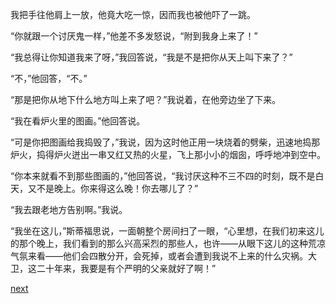 
我把手往他肩上一放，他竟大吃一惊，因而我也被他吓了一跳。

“你就跟一个讨厌鬼一样，”他差不多发怒说，“附到我身上来了！”

“我总得让你知道我来了呀，”我回答说，“我是不是把你从天上叫下来了？”

“不，”他回答，“不。”

“那是把你从地下什么地方叫上来了吧？”我说着，在他旁边坐了下来。

“我在看炉火里的图画。”他回答说。

“可是你把图画给我捣毁了，”我说，因为这时他正用一块烧着的劈柴，迅速地捣那炉火，捣得炉火迸出一串又红又热的火星，飞上那小小的烟囱，呼呼地冲到空中。

“你本来就看不到那些图画的，”他回答说，“我讨厌这种不三不四的时刻，既不是白天，又不是晚上。你来得这么晚！你去哪儿了？”

“我去跟老地方告别啊。”我说。

“我坐在这儿，”斯蒂福思说，一面朝整个房间扫了一眼，“心里想，在我们初来这儿的那个晚上，我们看到的那么兴高采烈的那些人，也许——从眼下这儿的这种荒凉气氛来看——他们会四散分开，会死掉，或者会遭到我说不上来的什么灾祸。大卫，这二十年来，我要是有个严明的父亲就好了啊！”

[next](page287.md)
